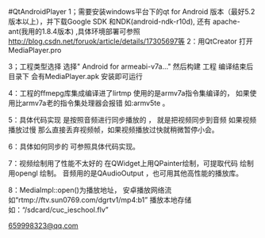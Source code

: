 #QtAndroidPlayer
1；需要安装windows平台下的qt for Android 版本（最好5.2版本以上），并下载Google SDK 和NDK(android-ndk-r10d),
	还有 apache-ant(我用的1.8.4版本) ,具体环境部署可参照 http://blog.csdn.net/foruok/article/details/17305697等
2：用QtCreator 打开MediaPlayer.pro

3；工程类型选择 选择" Android for armeabi-v7a..." 然后构建 工程 编译结束后目录下 会有MediaPlayer.apk 安装即可运行

4：工程的ffmepg库集成编译进了lirtmp 使用的是armv7a指令集编译的， 如果使用比armv7a老的指令集处理器会报错 如:armv5te 。

5：具体代码实现 是按照音频进行同步播放的 ， 就是把视频同步到音频  如果视频播放过慢 那么直接丢弃视频帧，如果视频播放过快就稍微暂停小会。

6：具体如何同步的 可参照具体代码实现。

7：视频绘制用了性能不太好的 在QWidget上用QPainter绘制，可提取代码 绘制用opengl 绘制。 音频用的是QAudioOutput ，也可用其他高性能的播放库。

8：MediaImpl::open()为播放地址，  安卓播放网络流如“rtmp://ftv.sun0769.com/dgrtv1/mp4:b1” 播放本地存储如：“/sdcard/cuc_ieschool.flv”

659998323@qq.com
